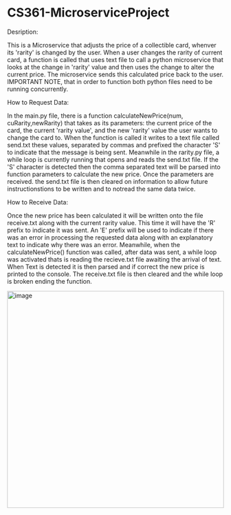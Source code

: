 # CS361-MicroserviceProject 

Desription: 

This is a Microservice that adjusts the price of a collectible card, whenver its 'rarity' is changed by the user. When a user changes the rarity of current card, a function is called that uses text file to call a python microservice that looks at the change in 'rarity' value and then uses the change to alter the current price. The microservice sends this calculated price back to the user. IMPORTANT NOTE, that in order to function both python files need to be running concurrently.

How to Request Data:

In the main.py file, there is a function calculateNewPrice(num, cuRarity,newRarity) that takes as its parameters: the current price of the card, the current 'rarity value', and the new  'rarity' value the user wants to change the card to. When the function is called it writes to a text file called send.txt these values, separated by commas and prefixed the character 'S' to indicate that the message is being sent. Meanwhile in the rarity.py file, a while loop is currently running that opens and reads the send.txt file. If the 'S' character is detected then the comma separated text will be parsed into function parameters to calculate the new price. Once the parameters are received. the send.txt file is then cleared on information to allow future instructionstions to be written and to notread the same data twice.

How to Receive Data:

Once the new price has been calculated it will be written onto the file receive.txt along with the current rarity value. This time it will have the 'R' prefix to indicate it was sent. An 'E' prefix will be used to indicate if there was an error in processing the requested data along with an explanatory text to indicate why there was an error. Meanwhile, when the calculateNewPrice() function was called, after data was sent, a while loop was activated thats is reading the recieve.txt file awaiting the arrival of text. When Text is detected it is then parsed and if correct the new price is printed to the console. The receive.txt file is then cleared and the while loop is broken ending the function.

<img width="504" alt="image" src="https://user-images.githubusercontent.com/62769317/200349314-539e087c-649c-4032-87c5-88dd911b7f07.png">


